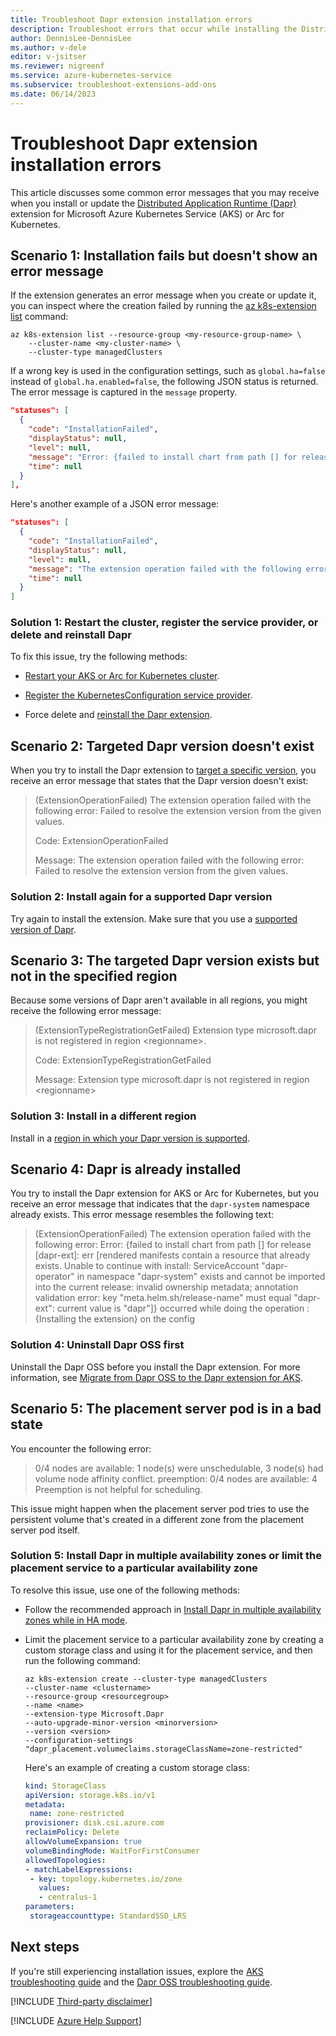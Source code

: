 ```yaml
---
title: Troubleshoot Dapr extension installation errors 
description: Troubleshoot errors that occur while installing the Distributed Application Runtime (Dapr) extension for Azure Kubernetes Service (AKS) or Arc for Kubernetes.
author: DennisLee-DennisLee
ms.author: v-dele
editor: v-jsitser
ms.reviewer: nigreenf
ms.service: azure-kubernetes-service
ms.subservice: troubleshoot-extensions-add-ons
ms.date: 06/14/2023
---
```


# Troubleshoot Dapr extension installation errors

This article discusses some common error messages that you may receive when you install or update the [Distributed Application Runtime (Dapr)](https://dapr.io/) extension for Microsoft Azure Kubernetes Service (AKS) or Arc for Kubernetes.

## Scenario 1: Installation fails but doesn't show an error message

If the extension generates an error message when you create or update it, you can inspect where the creation failed by running the [az k8s-extension list](/cli/azure/k8s-extension#az-k8s-extension-list) command:

```azurecli
az k8s-extension list --resource-group <my-resource-group-name> \
    --cluster-name <my-cluster-name> \
    --cluster-type managedClusters
```

If a wrong key is used in the configuration settings, such as `global.ha=false` instead of `global.ha.enabled=false`, the following JSON status is returned. The error message is captured in the `message` property.

```json
"statuses": [
  {
    "code": "InstallationFailed",
    "displayStatus": null,
    "level": null,
    "message": "Error: {failed to install chart from path [] for release [dapr-1]: err [template: dapr/charts/dapr_sidecar_injector/templates/dapr_sidecar_injector_poddisruptionbudget.yaml:1:17: executing \"dapr/charts/dapr_sidecar_injector/templates/dapr_sidecar_injector_poddisruptionbudget.yaml\" at <.Values.global.ha.enabled>: can't evaluate field enabled in type interface {}]} occurred while doing the operation : {Installing the extension} on the config",
    "time": null
  }
],
```

Here's another example of a JSON error message:

```json
"statuses": [
  {
    "code": "InstallationFailed",
    "displayStatus": null,
    "level": null,
    "message": "The extension operation failed with the following error: unable to add the configuration with configId {extension:microsoft-dapr} due to error: {error while adding the CRD configuration: error {failed to get the immutable configMap from the elevated namespace with err: configmaps 'extension-immutable-values' not found }}. (Code: ExtensionOperationFailed)",
    "time": null
  }
]
```

### Solution 1: Restart the cluster, register the service provider, or delete and reinstall Dapr

To fix this issue, try the following methods:

- [Restart your AKS or Arc for Kubernetes cluster](/azure/aks/start-stop-cluster).

- [Register the KubernetesConfiguration service provider](/azure/aks/dapr#register-the-kubernetesconfiguration-service-provider).

- Force delete and [reinstall the Dapr extension](/azure/aks/dapr).

## Scenario 2: Targeted Dapr version doesn't exist

When you try to install the Dapr extension to [target a specific version](/azure/aks/dapr#targeting-a-specific-dapr-version), you receive an error message that states that the Dapr version doesn't exist:

> (ExtensionOperationFailed) The extension operation failed with the following error:  Failed to resolve the extension version from the given values.
>
> Code: ExtensionOperationFailed
>
> Message: The extension operation failed with the following error:  Failed to resolve the extension version from the given values.

### Solution 2: Install again for a supported Dapr version

Try again to install the extension. Make sure that you use a [supported version of Dapr](/azure/aks/dapr#dapr-versions).

## Scenario 3: The targeted Dapr version exists but not in the specified region

Because some versions of Dapr aren't available in all regions, you might receive the following error message:

> (ExtensionTypeRegistrationGetFailed) Extension type microsoft.dapr is not registered in region \<regionname>.
>
> Code: ExtensionTypeRegistrationGetFailed
>
> Message: Extension type microsoft.dapr is not registered in region \<regionname>

### Solution 3: Install in a different region

Install in a [region in which your Dapr version is supported](/azure/aks/dapr#cloudsregions).

## Scenario 4: Dapr is already installed

You try to install the Dapr extension for AKS or Arc for Kubernetes, but you receive an error message that indicates that the `dapr-system` namespace already exists. This error message resembles the following text:

> (ExtensionOperationFailed) The extension operation failed with the following error:  Error: {failed to install chart from path [] for release [dapr-ext]: err [rendered manifests contain a resource that already exists. Unable to continue with install: ServiceAccount "dapr-operator" in namespace "dapr-system" exists and cannot be imported into the current release: invalid ownership metadata; annotation validation error: key "meta.helm.sh/release-name" must equal "dapr-ext": current value is "dapr"]} occurred while doing the operation : {Installing the extension} on the config

### Solution 4: Uninstall Dapr OSS first

Uninstall the Dapr OSS before you install the Dapr extension. For more information, see [Migrate from Dapr OSS to the Dapr extension for AKS](/azure/aks/dapr-migration).

## Scenario 5: The placement server pod is in a bad state

You encounter the following error:

> 0/4 nodes are available: 1 node(s) were unschedulable, 3 node(s) had volume node affinity conflict. preemption: 0/4 nodes are available: 4 Preemption is not helpful for scheduling.

This issue might happen when the placement server pod tries to use the persistent volume that's created in a different zone from the placement server pod itself.

### Solution 5: Install Dapr in multiple availability zones or limit the placement service to a particular availability zone

To resolve this issue, use one of the following methods:

- Follow the recommended approach in [Install Dapr in multiple availability zones while in HA mode](/azure/aks/dapr-settings#install-dapr-in-multiple-availability-zones-while-in-ha-mode).

- Limit the placement service to a particular availability zone by creating a custom storage class and using it for the placement service, and then run the following command:

   ```azurecli
   az k8s-extension create --cluster-type managedClusters
   --cluster-name <clustername>
   --resource-group <resourcegroup>
   --name <name>
   --extension-type Microsoft.Dapr
   --auto-upgrade-minor-version <minorversion>
   --version <version>
   --configuration-settings "dapr_placement.volumeclaims.storageClassName=zone-restricted"
   ```

    Here's an example of creating a custom storage class:
    
    ```yaml
    kind: StorageClass
    apiVersion: storage.k8s.io/v1
    metadata:
     name: zone-restricted
    provisioner: disk.csi.azure.com
    reclaimPolicy: Delete
    allowVolumeExpansion: true
    volumeBindingMode: WaitForFirstConsumer
    allowedTopologies:
    - matchLabelExpressions:
     - key: topology.kubernetes.io/zone
       values:
       - centralus-1
    parameters:
     storageaccounttype: StandardSSD_LRS
    ```
   
## Next steps

If you're still experiencing installation issues, explore the [AKS troubleshooting guide](/azure/aks/troubleshooting) and the [Dapr OSS troubleshooting guide](https://docs.dapr.io/operations/troubleshooting/common_issues/).

[!INCLUDE [Third-party disclaimer](../../includes/third-party-disclaimer.md)]

[!INCLUDE [Azure Help Support](../../includes/azure-help-support.md)]
